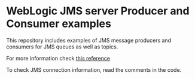 # WebLogic JMS server Producer and Consumer examples

This repository includes examples of JMS message producers and consumers for JMS queues as well as topics.

For more information check [this reference](https://docs.oracle.com/middleware/1212/wls/JMSPG/implement.htm#JMSPG187)

To check JMS connection information, read the comments in the code.